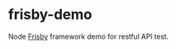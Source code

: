 
frisby-demo
==================

Node [Frisby](https://github.com/vlucas/frisby) framework demo for restful API test.

